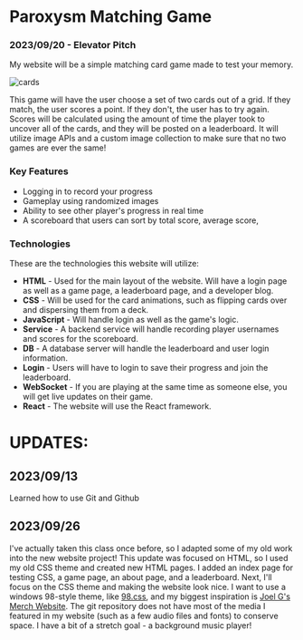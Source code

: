 # Paroxysm Matching Game
### 2023/09/20 - Elevator Pitch

My website will be a simple matching card game made to test your memory.

![cards](https://github.com/QuakerOatsGuy/startup/assets/66216150/53fb4503-7066-4009-9a84-9cf10797fd91)

This game will have the user choose a set of two cards out of a grid. If they match, the user scores a point. If they don't, the user has to try again.
Scores will be calculated using the amount of time the player took to uncover all of the cards, and they will be posted on a leaderboard. It will utilize image APIs and a custom image collection to make sure that no two games are ever the same!

### Key Features
- Logging in to record your progress
- Gameplay using randomized images
- Ability to see other player's progress in real time
- A scoreboard that users can sort by total score, average score,

### Technologies

These are the technologies this website will utilize:

- **HTML** - Used for the main layout of the website. Will have a login page as well as a game page, a leaderboard page, and a developer blog.
- **CSS** - Will be used for the card animations, such as flipping cards over and dispersing them from a deck.
- **JavaScript** - Will handle login as well as the game's logic.
- **Service** - A backend service will handle recording player usernames and scores for the scoreboard.
- **DB** - A database server will handle the leaderboard and user login information.
- **Login** - Users will have to login to save their progress and join the leaderboard.
- **WebSocket** - If you are playing at the same time as someone else, you will get live updates on their game.
- **React** - The website will use the React framework.




# UPDATES:
## 2023/09/13
Learned how to use Git and Github


## 2023/09/26
I've actually taken this class once before, so I adapted some of my old work into the new website project!
This update was focused on HTML, so I used my old CSS theme and created new HTML pages. I added an index page for testing CSS, a game page, an about page, and a leaderboard.
Next, I'll focus on the CSS theme and making the website look nice. I want to use a windows 98-style theme, like [98.css](https://jdan.github.io/98.css/), and my biggest inspiration is [Joel G's Merch Website](https://joelgc.com/). The git repository does not have most of the media I featured in my website (such as a few audio files and fonts) to conserve space. I have a bit of a stretch goal - a background music player!
